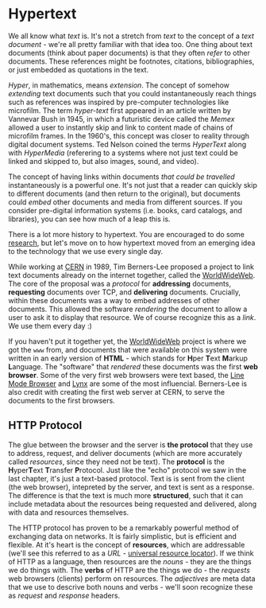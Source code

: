 # Hypertext
We all know what *text* is.  It's not a stretch from *text* to the concept of a *text document* - we're all pretty familiar with that idea too.  One thing about text documents (think about paper documents) is that they often *refer* to other documents.  These references might be footnotes, citations, bibliographies, or just embedded as quotations in the text.  

*Hyper*, in mathematics, means *extension*.  The concept of somehow *extending* text documents such that you could instantaneously reach things such as references was inspired by pre-computer technologies like microfilm.  The term *hyper-text* first appeared in an article written by Vannevar Bush in 1945, in which a futuristic device called the *Memex* allowed a user to instantly skip and link to content made of chains of microfilm frames.  In the 1960's, this concept was closer to reality through digital document systems.  Ted Nelson coined the terms *HyperText* along with *HyperMedia* (referering to a systems where not just text could be linked and skipped to, but also images, sound, and video).  

The concept of having links within documents *that could be travelled* instantaneously is a powerful one.  It's not just that a reader can quickly skip to different documents (and then return to the original), but documents could *embed* other documents and media from different sources.  If you consider pre-digital information systems (i.e. books, card catalogs, and libraries), you can see how much of a leap this is.

There is a lot more history to hypertext.  You are encouraged to do some [research](https://en.wikipedia.org/wiki/Hypertext), but let's move on to how hypertext moved from an emerging idea to the technology that we use every single day.

While working at [CERN](https://en.wikipedia.org/wiki/CERN) in 1989, Tim Berners-Lee proposed a project to link text documents already on the internet together, called the [WorldWideWeb](https://www.w3.org/Proposal.html).  The core of the proposal was a *protocol* for **addressing** documents, **requesting** documents over TCP, and **delivering** documents.  Crucially, within these documents was a way to embed addresses of other documents. This allowed the software *rendering* the document to allow a user to ask it to display that resource.  We of course recognize this as a *link*.  We use them every day :)

If you haven't put it together yet, the [WorldWideWeb](https://www.w3.org/Proposal.html) project is where we got the `www` from, and documents that were available on this system were written in an early version of **HTML** - which stands for **H**per **T**ext **M**arkup **L**anguage.  The "software" that *rendered* these documents was the first **web browser**.  Some of the very first web browsers were text based, the [Line Mode Browser](https://en.wikipedia.org/wiki/Line_Mode_Browser) and [Lynx](https://en.wikipedia.org/wiki/Lynx_(web_browser)) are some of the most influencial.  Berners-Lee is also credit with creating the first web server at CERN, to serve the documents to the first browsers.

## HTTP Protocol
The glue between the browser and the server is **the protocol** that they use to address, request, and deliver documents (which are more accurately called *resources*, since they need not be text).  The **protocol** is the **H**yper**T**ext **T**ransfer **P**rotocol.  Just like the "echo" protocol we saw in the last chapter, it's just a text-based protocol. Text is is sent from the client (the web browser), intepreted by the server, and text is sent as a response.  The difference is that the text is much more **structured**, such that it can include metadata about the resources being requested and delivered, along with data and resources themselves.

The HTTP protocol has proven to be a remarkably powerful method of exchanging data on networks.  It is fairly simplistic, but is efficient and flexible.  At it's heart is the concept of **resources**, which are addressable (we'll see this referred to as a *URL* - [universal resource locator](https://en.wikipedia.org/wiki/URL)).  If we think of HTTP as a language, then resources are the *nouns* - they are the things we do things with.  The **verbs** of HTTP are the things we do - the *requests* web browsers (clients) perform on resources.  The *adjectives* are meta data that we use to descrive both nouns and verbs - we'll soon recognize these as *request* and *response* headers.